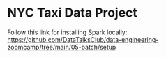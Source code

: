 # NYC Taxi Data Project

Follow this link for installing Spark locally: https://github.com/DataTalksClub/data-engineering-zoomcamp/tree/main/05-batch/setup
